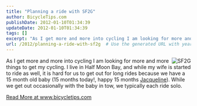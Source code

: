 ```yaml
---
title: "Planning a ride with SF2G"
author: BicycleTips.com
publishDate: 2012-01-10T01:34:39
updateDate: 2012-01-10T01:34:39
tags: []
excerpt: "As I get more and more into cycling I am looking for more and more things to get my cycling. I live in Half Moon Bay, and while my wife is started to ride as well, it is hard for us to get out for long rides because we have a 15 month old baby (15 months today!, happy 15 months Jacqueline). While we get out occasionally with the baby in tow, we typically each ride solo."
url: /2012/planning-a-ride-with-sf2g  # Use the generated URL with year
---
```

<p><img src="https://www.bicycletips.com/Portals/18/Content/1-9-12-SF2G_337.jpg" alt="SF2G" align="right" style="float: right;border-width: 0px;border-style: solid;" />As I get more and more into cycling I am looking for more and more things to get my cycling. I live in Half Moon Bay, and while my wife is started to ride as well, it is hard for us to get out for long rides because we have a 15 month old baby (15 months today!, happy 15 months <a href="https://www.jacquelinehammond.com/">Jacqueline</a>). While we get out occasionally with the baby in tow, we typically each ride solo.</p> <a href="https://www.bicycletips.com/tips/aid/20">Read More at www.bicycletips.com</a>
